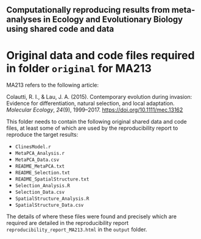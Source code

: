 ## Computationally reproducing results from meta-analyses in Ecology and Evolutionary Biology using shared code and data

# Original data and code files required in folder `original` for MA213

MA213 refers to the following article:

Colautti, R. I., & Lau, J. A. (2015). Contemporary evolution during invasion: Evidence for differentiation, natural selection, and local adaptation. _Molecular Ecology_, _24_(9), 1999–2017. https://doi.org/10.1111/mec.13162

This folder needs to contain the following original shared data and code files, at least some of which are used by the reproducibility report to reproduce the target results:

- `ClinesModel.r`
- `MetaPCA_Analysis.r`
- `MetaPCA_Data.csv`
- `README_MetaPCA.txt`
- `README_Selection.txt`
- `README_SpatialStructure.txt`
- `Selection_Analysis.R`
- `Selection_Data.csv`
- `SpatialStructure_Analysis.R`
- `SpatialStructure_Data.csv`

The details of where these files were found and precisely which are required are detailed in the reproducibility report `reproducibility_report_MA213.html` in the `output` folder.

